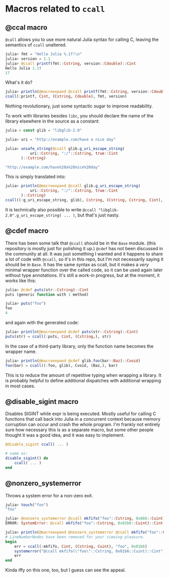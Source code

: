 # Macros related to `ccall`

## @ccal macro

`@call` allows you to use more natural Julia syntax for calling C,
leaving the semantics of `ccall` unaltered.

```julia
julia> fmt = "Hello Julia %.1f!\n"
julia> version = 1.1
julia> @ccall printf(fmt::Cstring, version::Cdouble)::Cint
Hello Julia 1.1!
17
```

What's it do?

```julia
julia> println(@macroexpand @ccall printf(fmt::Cstring, version::Cdouble)::Cint)
ccall(:printf, Cint, (Cstring, Cdouble), fmt, version)
```

Nothing revolutionary, just some syntactic sugar to improve
readability.

To work with libraries besides `libc`, you should declare the name of the
library elsewhere in the source as a constant:

```julia
julia > const glib = "libglib-2.0"

julia> uri = "http://example.com/have a nice day"

julia> unsafe_string(@ccall glib.g_uri_escape_string(
           uri::Cstring, ":/"::Cstring, true::Cint
       )::Cstring)

"http://example.com/have%20a%20nice%20day"
```

This is simply translated into:

```julia
julia> println(@macroexpand @ccall glib.g_uri_escape_string(
           uri::Cstring, ":/"::Cstring, true::Cint
       )::Cstring)
ccall((:g_uri_escape_string, glib), Cstring, (Cstring, Cstring, Cint), uri, ":/", true)
```

It is technically also possible to write `@ccall
"libglib-2.0".g_uri_escape_string( ... )`, but that's just nasty.

## @cdef macro

There has been some talk that `@ccall` should be in the `Base` module.
(this repository is mostly just for polishing it up.) `@cdef` has not
been discussed in the community at all. It was just something I wanted
and it happens to share a lot of code with `@ccall`, so it's in this
repo, but I'm not necessarily saying it should be in `Base`. It has
the same syntax as ccall, but it makes a _very_ minimal wrapper
function over the called code, so it can be used again later without
type annotations. It's still a work-in progress, but at the moment, it
works like this:

```julia
julia> @cdef puts(str::Cstring)::Cint
puts (generic function with 1 method)

julia> puts("foo")
foo
4
```

and again with the generated code:

```julia
julia> println(@macroexpand @cdef puts(str::Cstring)::Cint)
puts(str) = ccall(:puts, Cint, (Cstring,), str)
```

In the case of a third-party library, only the function name becomes
the wrapper name.

```julia
julia> println(@macroexpand @cdef glib.foo(bar::Baz)::Cvoid)
foo(bar) = ccall((:foo, glib), Cvoid, (Baz,), bar)
```

This is to reduce the amount of repetitive typing when wrapping a
library. It is probably helpful to define additional dispatches with
additional wrapping in most cases.

## @disable_sigint macro

Disables SIGINT while expr is being executed. Mostly useful for calling
C functions that call back into Julia in a concurrent context because
memory corruption can occur and crash the whole program. I'm frankly
not entirely sure how necessary this is as a separate macro, but some
other people thought it was a good idea, and it was easy to implement.

```julia
@disable_sigint ccall( ... )

# same as:
disable_sigint() do
    ccall( ... )
end
```

## @nonzero_systemerror

Throws a system error for a non-zero exit.

```julia
julia> touch("foo")
"foo"

julia> @nonzero_systemerror @ccall mkfifo("foo"::Cstring, 0o666::Cuint)::Cint
ERROR: SystemError: @ccall mkfifo("foo"::Cstring, 0x01b6::Cuint)::Cint: File exists

julia> println(@macroexpand @nonzero_systemerror @ccall mkfifo("foo"::Cstring, 0o666::Cuint)::Cint)
# LineNumberNodes have been removed for your viewing pleasure.
begin
    err = ccall(:mkfifo, Cint, (Cstring, Cuint), "foo", 0x01b6)
    systemerror("@ccall mkfifo(\"foo\"::Cstring, 0x01b6::Cuint)::Cint", err != 0)
    err
end
```

Kinda iffy on this one, too, but I guess can see the appeal.
